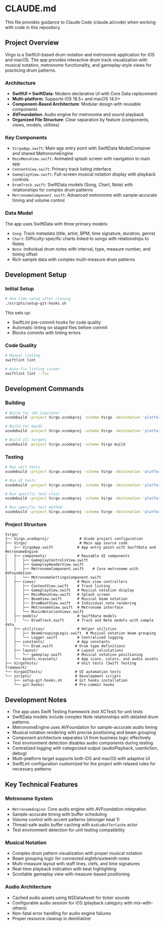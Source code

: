 # CLAUDE.md

This file provides guidance to Claude Code (claude.ai/code) when working with code in this repository.

## Project Overview

Virgo is a SwiftUI-based drum notation and metronome application for iOS and macOS. The app provides interactive drum track visualization with musical notation, metronome functionality, and gameplay-style views for practicing drum patterns.

### Architecture

- **SwiftUI + SwiftData**: Modern declarative UI with Core Data replacement
- **Multi-platform**: Supports iOS 18.5+ and macOS 14.0+
- **Component-Based Architecture**: Modular design with reusable components
- **AVFoundation**: Audio engine for metronome and sound playback
- **Organized File Structure**: Clear separation by feature (components, views, models, utilities)

### Key Components

- `VirgoApp.swift`: Main app entry point with SwiftData ModelContainer and shared MetronomeEngine
- `MainMenuView.swift`: Animated splash screen with navigation to main app
- `ContentView.swift`: Primary track listing interface
- `GameplayView.swift`: Full-screen musical notation display with playback controls
- `DrumTrack.swift`: SwiftData models (Song, Chart, Note) with relationships for complex drum patterns
- `MetronomeComponent.swift`: Advanced metronome with sample-accurate timing and volume control

### Data Model

The app uses SwiftData with three primary models:
- `Song`: Track metadata (title, artist, BPM, time signature, duration, genre)
- `Chart`: Difficulty-specific charts linked to songs with relationships to Notes
- `Note`: Individual drum notes with interval, type, measure number, and timing offset
- Rich sample data with complex multi-measure drum patterns

## Development Setup

### Initial Setup
```bash
# One-time setup after cloning
./scripts/setup-git-hooks.sh
```

This sets up:
- SwiftLint pre-commit hooks for code quality
- Automatic linting on staged files before commit
- Blocks commits with linting errors

### Code Quality
```bash
# Manual linting
swiftlint lint

# Auto-fix linting issues
swiftlint lint --fix
```

## Development Commands

### Building
```bash
# Build for iOS Simulator
xcodebuild -project Virgo.xcodeproj -scheme Virgo -destination 'platform=iOS Simulator,name=iPhone 15' build

# Build for macOS
xcodebuild -project Virgo.xcodeproj -scheme Virgo -destination 'platform=macOS' build

# Build all targets
xcodebuild -project Virgo.xcodeproj -scheme Virgo build
```

### Testing
```bash
# Run unit tests
xcodebuild -project Virgo.xcodeproj -scheme Virgo -destination 'platform=iOS Simulator,name=iPhone 15' test

# Run UI tests
xcodebuild -project Virgo.xcodeproj -scheme Virgo -destination 'platform=iOS Simulator,name=iPhone 15' -only-testing:VirgoUITests test

# Run specific test class
xcodebuild -project Virgo.xcodeproj -scheme Virgo -destination 'platform=iOS Simulator,name=iPhone 15' -only-testing:VirgoTests/VirgoTests test

# Run specific test method
xcodebuild -project Virgo.xcodeproj -scheme Virgo -destination 'platform=iOS Simulator,name=iPhone 15' -only-testing:VirgoTests/VirgoTests/testAppLaunchConfiguration test
```

### Project Structure
```
Virgo/
├── Virgo.xcodeproj/              # Xcode project configuration
├── Virgo/                        # Main app source code
│   ├── VirgoApp.swift           # App entry point with SwiftData and MetronomeEngine
│   ├── components/              # Reusable UI components
│   │   ├── GameplayControlsView.swift
│   │   ├── GameplayHeaderView.swift
│   │   ├── MetronomeComponent.swift    # Core metronome with AVFoundation
│   │   └── MetronomeSettingsComponent.swift
│   ├── views/                   # Main view controllers
│   │   ├── ContentView.swift    # Track listing
│   │   ├── GameplayView.swift   # Musical notation display
│   │   ├── MainMenuView.swift   # Splash screen
│   │   ├── BeamView.swift       # Musical beam notation
│   │   ├── DrumBeatView.swift   # Individual note rendering
│   │   ├── MetronomeView.swift  # Metronome interface
│   │   └── MusicNotationViews.swift
│   ├── models/                  # SwiftData models
│   │   └── DrumTrack.swift      # Track and Note models with sample data
│   ├── utilities/               # Helper utilities
│   │   ├── BeamGroupingLogic.swift  # Musical notation beam grouping
│   │   └── Logger.swift         # Centralized logging
│   ├── constants/               # App constants
│   │   └── Drum.swift          # Drum type definitions
│   ├── layout/                  # Layout calculations
│   │   └── gameplay.swift       # Musical notation positioning
│   └── Assets.xcassets/         # App icons, colors, and audio assets
├── VirgoTests/                  # Unit tests (Swift Testing framework)
└── VirgoUITests/               # UI automation tests
└── scripts/                    # Development scripts
    ├── setup-git-hooks.sh      # Git hooks installation
    └── git-hooks/              # Pre-commit hooks
```

## Development Notes

- The app uses Swift Testing framework (not XCTest) for unit tests
- SwiftData models include complex Note relationships with detailed drum patterns
- MetronomeEngine uses AVFoundation for sample-accurate audio timing
- Musical notation rendering with precise positioning and beam grouping
- Component architecture separates UI from business logic effectively
- Test environment detection disables audio components during testing
- Centralized logging with categorized output (audioPlayback, userAction, debug)
- Multi-platform target supports both iOS and macOS with adaptive UI
- SwiftLint configuration customized for the project with relaxed rules for necessary patterns

## Key Technical Features

### Metronome System
- `MetronomeEngine`: Core audio engine with AVFoundation integration
- Sample-accurate timing with buffer scheduling
- Volume control with accent patterns (stronger beat 1)
- Thread-safe audio buffer caching with `AudioBufferCache` actor
- Test environment detection for unit testing compatibility

### Musical Notation
- Complex drum pattern visualization with proper musical notation
- Beam grouping logic for connected eighth/sixteenth notes
- Multi-measure layout with staff lines, clefs, and time signatures
- Real-time playback indication with beat highlighting
- Scrollable gameplay view with measure-based positioning

### Audio Architecture
- Cached audio assets using NSDataAsset for ticker sounds
- Configurable audio session for iOS (playback category with mix-with-others)
- Non-fatal error handling for audio engine failures
- Proper resource cleanup in deinitializer
